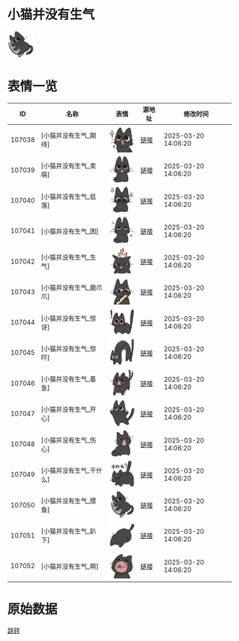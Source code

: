 # 小猫并没有生气

<img src="./cover.png" height="60" alt="cover" />

# 表情一览

|ID|名称|表情|源地址|修改时间|
|----|----|----|----|----|
|107038|[小猫并没有生气_期待]|<img src="./pic/107038_%5B小猫并没有生气_期待%5D.png" height="60" alt="期待"/>|[链接](https://i0.hdslb.com/bfs/garb/0665f833a372c4ca85aa6fb14556eb35cbf348ad.png)|2025-03-20 14:06:20|
|107039|[小猫并没有生气_卖萌]|<img src="./pic/107039_%5B小猫并没有生气_卖萌%5D.png" height="60" alt="卖萌"/>|[链接](https://i0.hdslb.com/bfs/garb/415f76a6f2243dd9ec0a8f1a05b09f61cf945428.png)|2025-03-20 14:06:20|
|107040|[小猫并没有生气_低落]|<img src="./pic/107040_%5B小猫并没有生气_低落%5D.png" height="60" alt="低落"/>|[链接](https://i0.hdslb.com/bfs/garb/21e01b3bc1fb4da6cb1a47ea54c341eb2a7a72a0.png)|2025-03-20 14:06:20|
|107041|[小猫并没有生气_困]|<img src="./pic/107041_%5B小猫并没有生气_困%5D.png" height="60" alt="困"/>|[链接](https://i0.hdslb.com/bfs/garb/2f798becfc3279dccbd8fa259dd78fa887efa3e0.png)|2025-03-20 14:06:20|
|107042|[小猫并没有生气_生气]|<img src="./pic/107042_%5B小猫并没有生气_生气%5D.png" height="60" alt="生气"/>|[链接](https://i0.hdslb.com/bfs/garb/f63241f384fe24f8ad7c924ca1749b13d59aebef.png)|2025-03-20 14:06:20|
|107043|[小猫并没有生气_磨爪爪]|<img src="./pic/107043_%5B小猫并没有生气_磨爪爪%5D.png" height="60" alt="磨爪爪"/>|[链接](https://i0.hdslb.com/bfs/garb/49aa0c3d29810285eade47c5f6465a933efd1d41.png)|2025-03-20 14:06:20|
|107044|[小猫并没有生气_惊讶]|<img src="./pic/107044_%5B小猫并没有生气_惊讶%5D.png" height="60" alt="惊讶"/>|[链接](https://i0.hdslb.com/bfs/garb/260d0955695bbc7eccb073a34fef23c184e6f236.png)|2025-03-20 14:06:20|
|107045|[小猫并没有生气_惊吓]|<img src="./pic/107045_%5B小猫并没有生气_惊吓%5D.png" height="60" alt="惊吓"/>|[链接](https://i0.hdslb.com/bfs/garb/3ce388f6f19aa8bf8587de57d3af712406c5c0c8.png)|2025-03-20 14:06:20|
|107046|[小猫并没有生气_着急]|<img src="./pic/107046_%5B小猫并没有生气_着急%5D.png" height="60" alt="着急"/>|[链接](https://i0.hdslb.com/bfs/garb/53b4cd0a5380b1453f967c5cb7015921411e41db.png)|2025-03-20 14:06:20|
|107047|[小猫并没有生气_开心]|<img src="./pic/107047_%5B小猫并没有生气_开心%5D.png" height="60" alt="开心"/>|[链接](https://i0.hdslb.com/bfs/garb/1a9fcf916210c2c101bcb692dbaf7b5e325340ea.png)|2025-03-20 14:06:20|
|107048|[小猫并没有生气_伤心]|<img src="./pic/107048_%5B小猫并没有生气_伤心%5D.png" height="60" alt="伤心"/>|[链接](https://i0.hdslb.com/bfs/garb/dd26117a55fd492181877dbfce39c0931f35e4c2.png)|2025-03-20 14:06:20|
|107049|[小猫并没有生气_干什么]|<img src="./pic/107049_%5B小猫并没有生气_干什么%5D.png" height="60" alt="干什么"/>|[链接](https://i0.hdslb.com/bfs/garb/2bb1b2502f48c7b5aface943678699222b1a9119.png)|2025-03-20 14:06:20|
|107050|[小猫并没有生气_摸鱼]|<img src="./pic/107050_%5B小猫并没有生气_摸鱼%5D.png" height="60" alt="摸鱼"/>|[链接](https://i0.hdslb.com/bfs/garb/4d8d3cdd5095edf355d5e39d1c7d8f0ef9789fe2.png)|2025-03-20 14:06:20|
|107051|[小猫并没有生气_趴下]|<img src="./pic/107051_%5B小猫并没有生气_趴下%5D.png" height="60" alt="趴下"/>|[链接](https://i0.hdslb.com/bfs/garb/7c1468ee83cba08c6ba73aa712e26890ff8b2d6c.png)|2025-03-20 14:06:20|
|107052|[小猫并没有生气_啊]|<img src="./pic/107052_%5B小猫并没有生气_啊%5D.png" height="60" alt="啊"/>|[链接](https://i0.hdslb.com/bfs/garb/6074a507302b8fe0842e4bba972718eaa1657ae3.png)|2025-03-20 14:06:20|

# 原始数据

[跳转](./raw.json)

